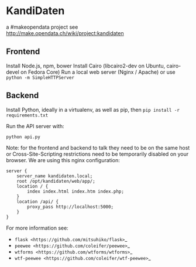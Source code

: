 # KandiDaten
a #makeopendata project
see http://make.opendata.ch/wiki/project:kandidaten

## Frontend

Install Node.js, npm, bower
Install Cairo (libcairo2-dev on Ubuntu, cairo-devel on Fedora Core)
Run a local web server (Nginx / Apache) or use `python -m SimpleHTTPServer`

## Backend

Install Python, ideally in a virtualenv, as well as pip, then
`pip install -r requirements.txt`

Run the API server with:
```
python api.py
```

Note: for the frontend and backend to talk they need to be on the same host
or Cross-Site-Scripting restrictions need to be temporarily disabled on your
browser. We are using this nginx configuration:
```
server {
    server_name kandidaten.local;
    root /opt/kandidaten/web/app/;
    location / {
        index index.html index.htm index.php;
    }
    location /api/ {
        proxy_pass http://localhost:5000;
    }
}
```

For more information see:

* `flask <https://github.com/mitsuhiko/flask>`_
* `peewee <https://github.com/coleifer/peewee>`_
* `wtforms <https://github.com/wtforms/wtforms>`_
* `wtf-peewee <https://github.com/coleifer/wtf-peewee>`_

